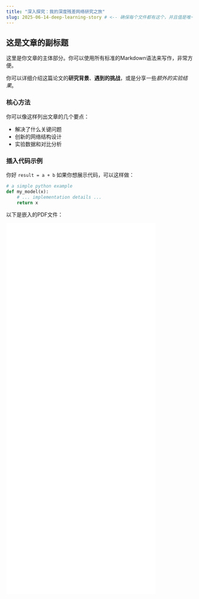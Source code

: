 ```yaml
---
title: "深入探究：我的深度残差网络研究之旅"
slug: 2025-06-14-deep-learning-story # <-- 确保每个文件都有这个，并且值是唯一的
---
```


## 这是文章的副标题

这里是你文章的主体部分。你可以使用所有标准的Markdown语法来写作，非常方便。

你可以详细介绍这篇论文的**研究背景**、**遇到的挑战**，或是分享一些*额外的实验结果*。

### 核心方法
你可以像这样列出文章的几个要点：
- 解决了什么关键问题
- 创新的网络结构设计
- 实验数据和对比分析

### 插入代码示例
你好
`result = a + b`
如果你想展示代码，可以这样做：
```python
# a simple python example
def my_model(x):
    # ... implementation details ...
    return x
```

<p>以下是嵌入的PDF文件：</p>
<iframe src="/assets/pdf/Bivariate-Normal.pdf" width="80%" height="1000px" style="border: none;"></iframe>